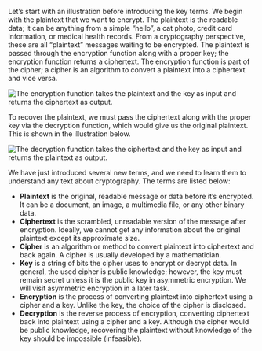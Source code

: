 Let’s start with an illustration before introducing the key terms. We begin with the plaintext that we want to encrypt. The plaintext is the readable data; it can be anything from a simple “hello”, a cat photo, credit card information, or medical health records. From a cryptography perspective, these are all “plaintext” messages waiting to be encrypted. The plaintext is passed through the encryption function along with a proper key; the encryption function returns a ciphertext. The encryption function is part of the cipher; a cipher is an algorithm to convert a plaintext into a ciphertext and vice versa.

![The encryption function takes the plaintext and the key as input and returns the ciphertext as output.](https://tryhackme-images.s3.amazonaws.com/user-uploads/5f04259cf9bf5b57aed2c476/room-content/5f04259cf9bf5b57aed2c476-1725293744539.svg)  

To recover the plaintext, we must pass the ciphertext along with the proper key via the decryption function, which would give us the original plaintext. This is shown in the illustration below.

![The decryption function takes the ciphertext and the key as input and returns the plaintext as output.](https://tryhackme-images.s3.amazonaws.com/user-uploads/5f04259cf9bf5b57aed2c476/room-content/5f04259cf9bf5b57aed2c476-1725293763258.svg)  

We have just introduced several new terms, and we need to learn them to understand any text about cryptography. The terms are listed below:

- **Plaintext** is the original, readable message or data before it’s encrypted. It can be a document, an image, a multimedia file, or any other binary data.
- **Ciphertext** is the scrambled, unreadable version of the message after encryption. Ideally, we cannot get any information about the original plaintext except its approximate size.
- **Cipher** is an algorithm or method to convert plaintext into ciphertext and back again. A cipher is usually developed by a mathematician.
- **Key** is a string of bits the cipher uses to encrypt or decrypt data. In general, the used cipher is public knowledge; however, the key must remain secret unless it is the public key in asymmetric encryption. We will visit asymmetric encryption in a later task.
- **Encryption** is the process of converting plaintext into ciphertext using a cipher and a key. Unlike the key, the choice of the cipher is disclosed.
- **Decryption** is the reverse process of encryption, converting ciphertext back into plaintext using a cipher and a key. Although the cipher would be public knowledge, recovering the plaintext without knowledge of the key should be impossible (infeasible).